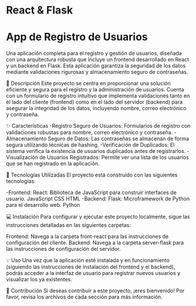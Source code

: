# React & Flask

# App de Registro de Usuarios
Una aplicación completa para el registro y gestión de usuarios, diseñada con una arquitectura robusta que incluye un frontend desarrollado en React y un backend en Flask. Esta aplicación garantiza la seguridad de los datos mediante validaciones rigurosas y almacenamiento seguro de contraseñas.

📝 Descripción
Este proyecto se centra en proporcionar una solución eficiente y segura para el registro y la administración de usuarios. Cuenta con un formulario de registro intuitivo que implementa validaciones tanto en el lado del cliente (frontend) como en el lado del servidor (backend) para asegurar la integridad de los datos, incluyendo nombre, correo electrónico y contraseña.

✨ Características
-Registro Seguro de Usuarios: Formularios de registro con validaciones robustas para nombre, correo electrónico y contraseña.
-Almacenamiento Seguro de Datos: Las contraseñas se almacenan de forma segura utilizando técnicas de hashing.
-Verificación de Duplicados: El sistema verifica la existencia de usuarios duplicados antes de registrarlos.
-Visualización de Usuarios Registrados: Permite ver una lista de los usuarios que se han registrado en la aplicación.

🚀 Tecnologías Utilizadas
El proyecto está construido con las siguientes tecnologías:

-Frontend:
React: Biblioteca de JavaScript para construir interfaces de usuario.
JavaScript
CSS
HTML
-Backend:
Flask: Microframework de Python para el desarrollo web.
Python

💻 Instalación
Para configurar y ejecutar este proyecto localmente, sigue las instrucciones detalladas en las siguientes carpetas:

Frontend: Navega a la carpeta front-react para las instrucciones de configuración del cliente.
Backend: Navega a la carpeta server-flask para las instrucciones de configuración del servidor.

💡 Uso
Una vez que la aplicación esté instalada y en funcionamiento (siguiendo las instrucciones de instalación del frontend y el backend), podrás acceder a la interfaz de usuario para registrar nuevos usuarios y visualizar los ya existentes.

🤝 Contribución
Si deseas contribuir a este proyecto, ¡eres bienvenido! Por favor, revisa los archivos de cada sección para más información.
